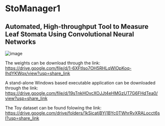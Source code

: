 # StoManager1
## Automated, High-throughput Tool to Measure Leaf Stomata Using Convolutional Neural Networks

![image](https://user-images.githubusercontent.com/98176596/220233518-d2acb553-6b3b-48e0-94da-caca8d866ad0.png)

The weights can be download through the link: https://drive.google.com/file/d/1-6XFtIso7OH5RHLqWlOpKoq-IhdYKWqx/view?usp=share_link

A stand-alone Windows based executable application can be downloaded through the link: https://drive.google.com/file/d/19sTnkHOvcXOJJt4eHMGzUT7G6FHdTea0/view?usp=share_link

The Toy dataset can be found folowing the link: https://drive.google.com/drive/folders/1kSicatjBYj1BYc0TWhrRvXRALocct6sI?usp=share_link
